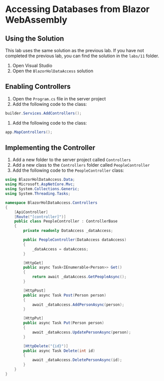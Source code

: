 # Accessing Databases from Blazor WebAssembly

## Using the Solution

This lab uses the same solution as the previous lab. If you have not completed the previous lab, you can find the solution in the `labs/11` folder.

1. Open Visual Studio
1. Open the `BlazorHolDataAccess` solution

## Enabling Controllers

1. Open the `Program.cs` file in the server project
1. Add the following code to the class:

```csharp
builder.Services.AddControllers();
```

1. Add the following code to the class:

```csharp
app.MapControllers();
```

## Implementing the Controller

1. Add a new folder to the server project called `Controllers`
1. Add a new class to the `Controllers` folder called `PeopleController`
1. Add the following code to the `PeopleController` class:

```csharp
using BlazorHolDataAccess.Data;
using Microsoft.AspNetCore.Mvc;
using System.Collections.Generic;
using System.Threading.Tasks;

namespace BlazorHolDataAccess.Controllers
{
    [ApiController]
    [Route("[controller]")]
    public class PeopleController : ControllerBase
    {
        private readonly DataAccess _dataAccess;

        public PeopleController(DataAccess dataAccess)
        {
            _dataAccess = dataAccess;
        }

        [HttpGet]
        public async Task<IEnumerable<Person>> Get()
        {
            return await _dataAccess.GetPeopleAsync();
        }

        [HttpPost]
        public async Task Post(Person person)
        {
            await _dataAccess.AddPersonAsync(person);
        }

        [HttpPut]
        public async Task Put(Person person)
        {
            await _dataAccess.UpdatePersonAsync(person);
        }

        [HttpDelete("{id}")]
        public async Task Delete(int id)
        {
            await _dataAccess.DeletePersonAsync(id);
        }
    }
}
```
